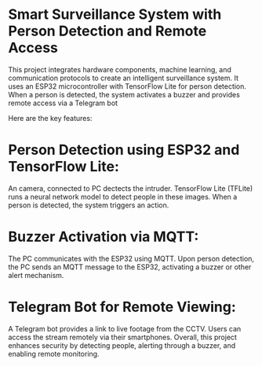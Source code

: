 # Smart Surveillance System with Person Detection and Remote Access
This project integrates hardware components, machine learning, and communication protocols to create an intelligent surveillance system. It uses an ESP32 microcontroller with TensorFlow Lite for person detection. When a person is detected, the system activates a buzzer and provides remote access via a Telegram bot

Here are the key features:

# Person Detection using ESP32 and TensorFlow Lite:
An camera, connected to PC dectects the intruder. 
TensorFlow Lite (TFLite) runs a neural network model to detect people in these images.
When a person is detected, the system triggers an action.

# Buzzer Activation via MQTT:
The PC communicates with the ESP32 using MQTT.
Upon person detection, the PC sends an MQTT message to the ESP32, activating a buzzer or other alert mechanism.

# Telegram Bot for Remote Viewing:
A Telegram bot provides a link to live footage from the CCTV.
Users can access the stream remotely via their smartphones.
Overall, this project enhances security by detecting people, alerting through a buzzer, and enabling remote monitoring.
